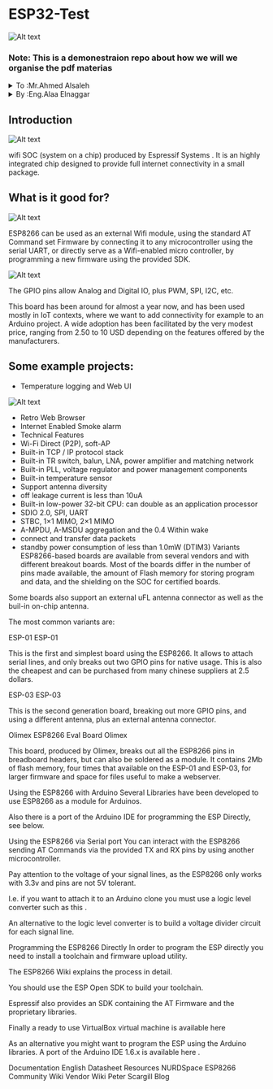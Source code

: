 # ESP32-Test
![Alt text](https://images.squarespace-cdn.com/content/v1/59b037304c0dbfb092fbe894/1573230009361-8KRM4G2CWI9FS4AQPL2J/nodemcu_front_side.JPG)
### Note: This is a demonestraion repo about how we will we organise the pdf materias 

<details>
           <summary>To  :Mr.Ahmed Alsaleh</summary>
           <p>Content 1 Content 1 Content 1 Content 1 Content 1</p>
</details>
         
<details>
           <summary>By :Eng.Alaa Elnaggar</summary>
           <p>Content 1 Content 1 Content 1 Content 1 Content 1</p>
</details>
         
## Introduction
![Alt text](https://openthread.google.cn/images/ot-contrib-espressif.png?authuser=2)

wifi SOC (system on a chip) produced by Espressif Systems . It is an highly integrated chip designed to provide full internet connectivity in a small package.

## What is it good for?
![Alt text](https://upload.wikimedia.org/wikipedia/commons/thumb/a/ae/WiFi_Logo.svg/1200px-WiFi_Logo.svg.png)

ESP8266 can be used as an external Wifi module, using the standard AT Command set Firmware by connecting it to any microcontroller using the serial UART, or directly serve as a Wifi-enabled micro controller, by programming a new firmware using the provided SDK.

![Alt text](https://i1.wp.com/randomnerdtutorials.com/wp-content/uploads/2018/08/ESP32-DOIT-DEVKIT-V1-Board-Pinout-30-GPIOs-Copy.png?w=966&ssl=1)

The GPIO pins allow Analog and Digital IO, plus PWM, SPI, I2C, etc.

This board has been around for almost a year now, and has been used mostly in IoT contexts, where we want to add connectivity for example to an Arduino project. A wide adoption has been facilitated by the very modest price, ranging from 2.50 to 10 USD depending on the features offered by the manufacturers.

## Some example projects:

* Temperature logging and Web UI


![Alt text](https://i.pinimg.com/736x/bf/2a/2a/bf2a2a2b3260f1bd94e9c85ea9f65752.jpg)

* Retro Web Browser
* Internet Enabled Smoke alarm
* Technical Features
* Wi-Fi Direct (P2P), soft-AP
* Built-in TCP / IP protocol stack
* Built-in TR switch, balun, LNA, power amplifier and matching network
* Built-in PLL, voltage regulator and power management components
* Built-in temperature sensor
* Support antenna diversity
* off leakage current is less than 10uA
* Built-in low-power 32-bit CPU: can double as an application processor
* SDIO 2.0, SPI, UART
* STBC, 1×1 MIMO, 2×1 MIMO
* A-MPDU, A-MSDU aggregation and the 0.4 Within wake
* connect and transfer data packets
* standby power consumption of less than 1.0mW (DTIM3)
Variants
ESP8266-based boards are available from several vendors and with different breakout boards. Most of the boards differ in the number of pins made available, the amount of Flash memory for storing program and data, and the shielding on the SOC for certified boards.

Some boards also support an external uFL antenna connector as well as the buil-in on-chip antenna.

The most common variants are:

ESP-01
ESP-01

This is the first and simplest board using the ESP8266. It allows to attach serial lines, and only breaks out two GPIO pins for native usage. This is also the cheapest and can be purchased from many chinese suppliers at 2.5 dollars.

ESP-03
ESP-03

This is the second generation board, breaking out more GPIO pins, and using a different antenna, plus an external antenna connector.

Olimex ESP8266 Eval Board
Olimex

This board, produced by Olimex, breaks out all the ESP8266 pins in breadboard headers, but can also be soldered as a module.
It contains 2Mb of flash memory, four times that available on the ESP-01 and ESP-03, for larger firmware and space for files useful to make a webserver.

Using the ESP8266 with Arduino
Several Libraries have been developed to use ESP8266 as a module for Arduinos.

Also there is a port of the Arduino IDE for programming the ESP Directly, see below.

Using the ESP8266 via Serial port
You can interact with the ESP8266 sending AT Commands via the provided TX and RX pins by using another microcontroller.

Pay attention to the voltage of your signal lines, as the ESP8266 only works with 3.3v and pins are not 5V tolerant.

I.e. if you want to attach it to an Arduino clone you must use a logic level converter such as this .

An alternative to the logic level converter is to build a voltage divider circuit for each
signal line.

Programming the ESP8266 Directly
In order to program the ESP directly you need to install a toolchain and firmware upload utility.

The ESP8266 Wiki explains the process in detail.

You should use the ESP Open SDK to build your toolchain.

Espressif also provides an SDK containing the AT Firmware and the proprietary libraries.

Finally a ready to use VirtualBox virtual machine is available here

As an alternative you might want to program the ESP using the Arduino libraries. A port of the Arduino IDE 1.6.x is available here .

Documentation
English Datasheet
Resources
NURDSpace ESP8266
Community Wiki
Vendor Wiki
Peter Scargill Blog
